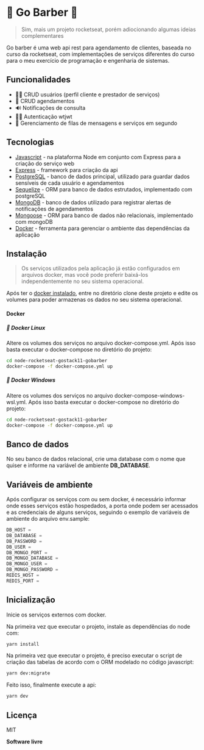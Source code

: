 # 💈 Go Barber 💈
> Sim, mais um projeto rocketseat, porém adiocionando algumas ideias complementares

Go barber é uma web api rest para agendamento de clientes, baseada no curso da rocketseat, com implementações de serviços diferentes do curso para o meu exercício de programação e engenharia de sistemas.

## Funcionalidades

- 👷‍♂️ CRUD usuários (perfil cliente e prestador de serviços)
- 📅 CRUD agendamentos
- 🔊 Notificações de consulta
- 👮‍♀️ Autenticação wtjwt
- 📂 Gerenciamento de filas de mensagens e serviços em segundo

## Tecnologias

- [Javascript](https://nodejs.org/) - na plataforma Node em conjunto com Express para a criação do serviço web
- [Express](https://nodejs.org/) - framework para criação da api
- [PostgreSQL](https://www.postgresql.org/) - banco de dados principal, utilizado para guardar dados sensíveis de cada usuário e agendamentos
- [Sequelize](http://sequelize.org/) - ORM para banco de dados estrutados, implementado com postgreSQL
- [MongoDB](https://www.mongodb.com/try/download/community) - banco de dados utilizado para registrar alertas de notificações de agendamentos
- [Mongoose](https://www.npmjs.com/package/mongoose) - ORM para banco de dados não relacionais, implementado com mongoDB
- [Docker](https://docs.docker.com/get-started/)  - ferramenta para gerenciar o ambiente das dependências da aplicação



## Instalação

>Os serviços utilizados pela aplicação já estão configurados em arquivos docker, mas você pode preferir baixá-los independentemente no seu sistema operacional.

Após ter o [docker instalado](https://docs.docker.com/get-docker/), entre no diretório clone deste projeto e edite os volumes para poder armazenas os dados no seu sistema operacional.

#### Docker
##### 🐳 Docker Linux
Altere os volumes dos serviços no arquivo docker-compose.yml.
Após isso basta executar o docker-compose no diretório do projeto:

```sh
cd node-rocketseat-gostack11-gobarber
docker-compose -f docker-compose.yml up
```

##### 🐳 Docker Windows
Altere os volumes dos serviços no arquivo docker-compose-windows-wsl.yml.
Após isso basta executar o docker-compose no diretório do projeto:

```sh
cd node-rocketseat-gostack11-gobarber
docker-compose -f docker-compose.yml up
```

## Banco de dados
No seu banco de dados relacional, crie uma database com o nome que quiser e informe na variável de ambiente **DB_DATABASE**.

## Variáveis de ambiente
Após configurar os serviços com ou sem docker, é necessário informar onde esses serviços estão hospedados, a porta onde podem ser acessados e as credenciais de alguns serviços, seguindo o exemplo de variáveis de ambiente do arquivo env.sample:

```javascript
DB_HOST =
DB_DATABASE =
DB_PASSWORD =
DB_USER =
DB_MONGO_PORT =
DB_MONGO_DATABASE =
DB_MONGO_USER =
DB_MONGO_PASSWORD =
REDIS_HOST =
REDIS_PORT =
```

## Inicialização
Inicie os serviços externos com docker.

Na primeira vez que executar o projeto, instale as dependências do node com:
```sh
yarn install
```

Na primeira vez que executar o projeto, é preciso executar o script de criação das tabelas de acordo com o ORM modelado no código javascript:
```sh
yarn dev:migrate
```

Feito isso, finalmente execute a api:
```sh
yarn dev
```

## Licença

MIT

**Software livre**
